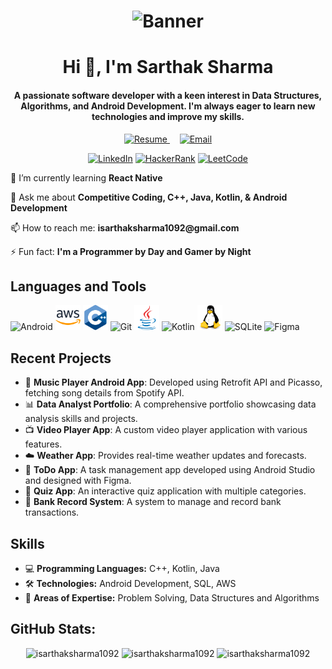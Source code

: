 <h1 align="center"><img src=https://github.com/isarthaksharma1092/isarthaksharma1092/assets/75194408/6d060878-fcbc-402d-9106-5a94bfde56d0 alt="Banner" width=800px></h4>


<h1 align="center">Hi 👋, I'm Sarthak Sharma</h1>
<h4 align="center">A passionate software developer with a keen interest in Data Structures, Algorithms, and Android Development. I'm always eager to learn new technologies and improve my skills.</h4>


<p align="center">
  <a href="https://github.com/isarthaksharma1092/Resume/blob/main/Sarthak_Sharma_Resume.pdf">
    <img src="https://img.shields.io/badge/Download Resume-📝-blue?style=for-the-badge&logo=adobe&logoColor=white" alt="Resume" height="30">
  </a>
  &nbsp;&nbsp;&nbsp;
  <a href="mailto:isarthaksharma1092@gmail.com">
    <img src="https://img.shields.io/badge/Contact Me-📧-red?style=for-the-badge&logo=mail.ru&logoColor=white" alt="Email" height="30">
  </a>
</p>



<p align="center">
  <a href="https://linkedin.com/in/isarthaksharma1092/" target="_blank"><img src="https://img.shields.io/badge/LinkedIn-Connect-blue?style=for-the-badge&logo=linkedin" alt="LinkedIn"></a>
  <a href="https://www.hackerrank.com/isarthaksharma11" target="_blank"><img src="https://img.shields.io/badge/HackerRank-Profile-green?style=for-the-badge&logo=hackerrank" alt="HackerRank"></a>
  <a href="https://www.leetcode.com/isarthaksharma1092/" target="_blank"><img src="https://img.shields.io/badge/LeetCode-Profile-orange?style=for-the-badge&logo=leetcode" alt="LeetCode"></a>
</p>
<p>🌱 I’m currently learning <strong>React Native</strong></p>
<p>💬 Ask me about <strong>Competitive Coding, C++, Java, Kotlin, & Android Development</strong></p>
<p>📫 How to reach me: <strong>isarthaksharma1092@gmail.com</strong></p>
<p>⚡ Fun fact: <strong>I'm a Programmer by Day and Gamer by Night</strong></p>

<h2>Languages and Tools</h2>
<p>
  <img src="https://www.vectorlogo.zone/logos/android/android-icon.svg" alt="Android" width="40" height="40"/>
  <img src="https://raw.githubusercontent.com/devicons/devicon/master/icons/amazonwebservices/amazonwebservices-original-wordmark.svg" alt="AWS" width="40" height="40"/>
  <img src="https://raw.githubusercontent.com/devicons/devicon/master/icons/cplusplus/cplusplus-original.svg" alt="C++" width="40" height="40"/>
  <img src="https://www.vectorlogo.zone/logos/git-scm/git-scm-icon.svg" alt="Git" width="40" height="40"/>
  <img src="https://raw.githubusercontent.com/devicons/devicon/master/icons/java/java-original.svg" alt="Java" width="40" height="40"/>
  <img src="https://www.vectorlogo.zone/logos/kotlinlang/kotlinlang-icon.svg" alt="Kotlin" width="40" height="40"/>
  <img src="https://raw.githubusercontent.com/devicons/devicon/master/icons/linux/linux-original.svg" alt="Linux" width="40" height="40"/>
  <img src="https://www.vectorlogo.zone/logos/sqlite/sqlite-icon.svg" alt="SQLite" width="40" height="40"/>
  <img src="https://www.vectorlogo.zone/logos/figma/figma-icon.svg" alt="Figma" width="40" height="40"/>
</p>

<h2>Recent Projects</h2>
<ul>
  <li>🎵 <b>Music Player Android App</b>: Developed using Retrofit API and Picasso, fetching song details from Spotify API.</li>
  <li>📊 <b>Data Analyst Portfolio</b>: A comprehensive portfolio showcasing data analysis skills and projects.</li>
  <li>📺 <b>Video Player App</b>: A custom video player application with various features.</li>
  <li>☁️ <b>Weather App</b>: Provides real-time weather updates and forecasts.</li>
  <li>📝 <b>ToDo App</b>: A task management app developed using Android Studio and designed with Figma.</li>
  <li>🧩 <b>Quiz App</b>: An interactive quiz application with multiple categories.</li>
  <li>💼 <b>Bank Record System</b>: A system to manage and record bank transactions.</li>
</ul>


<h2>Skills</h2>
<ul>
  <li>💻 <b>Programming Languages:</b> C++, Kotlin, Java</li>
  <li>🛠️ <b>Technologies:</b> Android Development, SQL, AWS</li>
  <li>🧠 <b>Areas of Expertise:</b> Problem Solving, Data Structures and Algorithms</li>
</ul>


<h2>GitHub Stats:</h2>
<p align="center">
  <img src="https://github-readme-stats.vercel.app/api?username=isarthaksharma1092&show_icons=true&locale=en" alt="isarthaksharma1092" style="margin-bottom: 10px;" />
  <img src="https://github-readme-streak-stats.herokuapp.com/?user=isarthaksharma1092&" alt="isarthaksharma1092" />
  <img src="https://github-readme-stats.vercel.app/api/top-langs?username=isarthaksharma1092&show_icons=true&locale=en&layout=compact" alt="isarthaksharma1092" style="margin-bottom: 10px;" />
